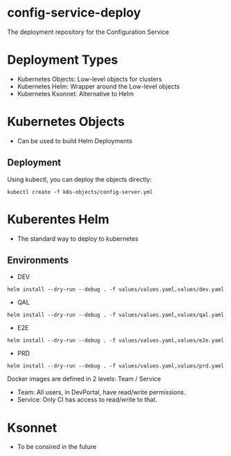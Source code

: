 # config-service-deploy

The deployment repository for the Configuration Service

# Deployment Types

* Kubernetes Objects: Low-level objects for clusters
* Kubernetes Helm: Wrapper around the Low-level objects
* Kubernetes Ksonnet: Alternative to Helm

# Kubernetes Objects

* Can be used to build Helm Deployments

## Deployment

Using kubectl, you can deploy the objects directly:

```
kubectl create -f k8s-objects/config-server.yml
```

# Kuberentes Helm

* The standard way to deploy to kubernetes

## Environments

* DEV

```
helm install --dry-run --debug . -f values/values.yaml,values/dev.yaml
```

* QAL

```
helm install --dry-run --debug . -f values/values.yaml,values/qal.yaml
```

* E2E

```
helm install --dry-run --debug . -f values/values.yaml,values/e2e.yaml
```

* PRD

```
helm install --dry-run --debug . -f values/values.yaml,values/prd.yaml
```

Docker images are defined in 2 levels: Team / Service

* Team: All users, in DevPortal, have read/write permissions.
* Service: Only CI has access to read/write to that.

# Ksonnet

* To be consired in the future
